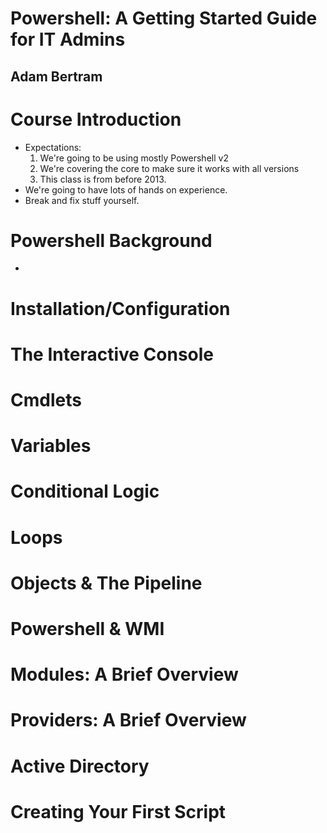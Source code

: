 # Powershell: A Getting Started Guide for IT Admins
## Adam Bertram

# Course Introduction
- Expectations:
  1. We're going to be using mostly Powershell v2
  2. We're covering the core to make sure it works with all versions
  3. This class is from before 2013.
- We're going to have lots of hands on experience.
- Break and fix stuff yourself.

# Powershell Background
- 


# Installation/Configuration

# The Interactive Console

# Cmdlets

# Variables

# Conditional Logic

# Loops

# Objects & The Pipeline

# Powershell & WMI

# Modules: A Brief Overview

# Providers: A Brief Overview

# Active Directory

# Creating Your First Script
